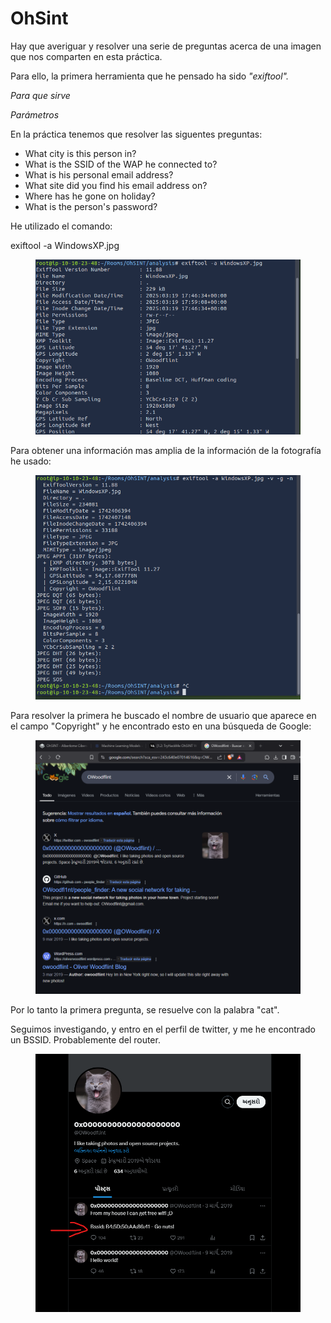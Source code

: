 # OhSint

Hay que averiguar y resolver una serie de preguntas acerca de una imagen que nos comparten en esta práctica.

Para ello, la primera herramienta que he pensado ha  sido _"exiftool"._

_Para que sirve_

_Parámetros_



En la práctica tenemos que resolver las siguentes preguntas:

* What city is this person in?
* What is the SSID of the WAP he connected to?
* What is his personal email address?
* What site did you find his email address on?
* Where has he gone on holiday?
* What is the person's password?

He utilizado el comando:

exiftool -a WindowsXP.jpg

<figure><img src="../.gitbook/assets/image (14).png" alt=""><figcaption></figcaption></figure>

Para obtener una información mas amplia de la información de la fotografía he usado:

<figure><img src="../.gitbook/assets/image (4) (1).png" alt=""><figcaption></figcaption></figure>

Para resolver la primera he buscado el nombre de usuario que aparece en el campo "Copyright" y he encontrado esto en una búsqueda de Google:

<figure><img src="../.gitbook/assets/image (5) (1).png" alt=""><figcaption></figcaption></figure>

Por lo tanto la primera pregunta, se resuelve con la palabra "cat".

Seguimos investigando, y entro en el perfil de twitter, y me he encontrado un BSSID. Probablemente del router.

<figure><img src="../.gitbook/assets/image (6) (1).png" alt=""><figcaption></figcaption></figure>

